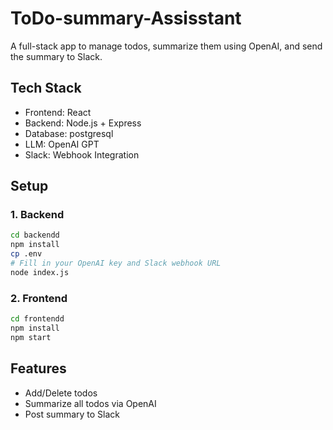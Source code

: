 # ToDo-summary-Assisstant
A full-stack app to manage todos, summarize them using OpenAI, and send the summary to Slack.

## Tech Stack
- Frontend: React
- Backend: Node.js + Express
- Database: postgresql
- LLM: OpenAI GPT
- Slack: Webhook Integration

## Setup

### 1. Backend
```bash
cd backendd
npm install
cp .env
# Fill in your OpenAI key and Slack webhook URL
node index.js
```

### 2. Frontend
```bash
cd frontendd
npm install
npm start
```

## Features
- Add/Delete todos
- Summarize all todos via OpenAI
- Post summary to Slack
